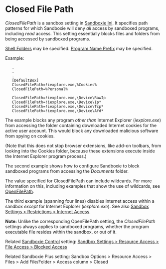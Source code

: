 # Closed File Path

_ClosedFilePath_ is a sandbox setting in [Sandboxie Ini](SandboxieIni.md). It specifies path patterns for which Sandboxie will deny _all_ access by sandboxed programs, including _read_ access. This setting essentially blocks files and folders from being accessed by sandboxed programs.

[Shell Folders](ShellFolders.md) may be specified. [Program Name Prefix](ProgramNamePrefix.md) may be specified.

Example:

```
   .
   .
   .
   [DefaultBox]
   ClosedFilePath=!iexplore.exe,%Cookies%
   ClosedFilePath=%Personal%
```

```
   ClosedFilePath=!iexplore.exe,\Device\RawIp
   ClosedFilePath=!iexplore.exe,\Device\Ip*
   ClosedFilePath=!iexplore.exe,\Device\Tcp*
   ClosedFilePath=!iexplore.exe,\Device\Afd*
```

The example blocks any program _other than_ Internet Explorer (_iexplore.exe_) from accessing the folder containing downloaded Internet cookies for the active user account. This would block any downloaded malicious software from spying on cookies.

(Note that this does not stop browser extensions, like add-on toolbars, from looking into the Cookies folder, because these extensions execute inside the Internet Explorer program process.)

The second example shows how to configure Sandboxie to block sandboxed programs from accessing the _Documents_ folder.

The value specified for ClosedFilePath can include wildcards. For more information on this, including examples that show the use of wildcards, see [OpenFilePath](OpenFilePath.md).

The third example (spanning four lines) disables Internet access within a sandbox _except_ for Internet Explorer (_iexplore.exe_). See also [Sandbox Settings > Restrictions > Internet Access](RestrictionsSettings.md#internet-access).

**Note:** Unlike the corresponding OpenFilePath setting, the _ClosedFilePath_ settings always applies to sandboxed programs, whether the program executable file resides within the sandbox, or out of it.

Related [Sandboxie Control](SandboxieControl.md) setting: [Sandbox Settings > Resource Access > File Access > Blocked Access](ResourceAccessSettings.md#file-access--blocked-access)

Related Sandboxie Plus setting: Sandbox Options > Resource Access > Files > Add File/Folder > Access column > Closed
